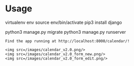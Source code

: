 # Usage
virtualenv env
source env/bin/activate
pip3 install django

python3 manage.py migrate
python3 manage.py runserver
```
Find the app running at http://localhost:8000/calendar/!

<img src=/images/calendar_v2.0.png/>
<img src=/images/calendar_v2.0_form_new.png/>
<img src=/images/calendar_v2.0_form_edit.png/>
